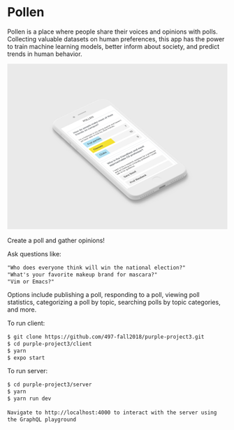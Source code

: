 # Pollen

Pollen is a place where people share their voices and opinions with polls. Collecting valuable datasets on human preferences, this app has the power to train machine learning models, better inform about society, and predict trends in human behavior.

![Pollen app design](pollen.jpg)

Create a poll and gather opinions! <br />

Ask questions like:

```
"Who does everyone think will win the national election?"
"What's your favorite makeup brand for mascara?"
"Vim or Emacs?"
```

Options include publishing a poll, responding to a poll, viewing poll statistics, categorizing a poll by topic, searching polls by topic categories, and more.

To run client:
```
$ git clone https://github.com/497-fall2018/purple-project3.git
$ cd purple-project3/client
$ yarn
$ expo start
```

To run server:
```
$ cd purple-project3/server
$ yarn
$ yarn run dev

Navigate to http://localhost:4000 to interact with the server using the GraphQL playground
```

